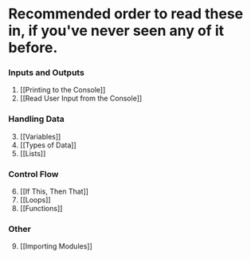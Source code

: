 # Recommended order to read these in, if you've never seen any of it before.
### Inputs and Outputs
1. [[Printing to the Console]]
2. [[Read User Input from the Console]]
### Handling Data
3. [[Variables]]
4. [[Types of Data]]
5. [[Lists]]
### Control Flow
6. [[If This, Then That]]
7. [[Loops]]
8. [[Functions]]
### Other
9. [[Importing Modules]]
